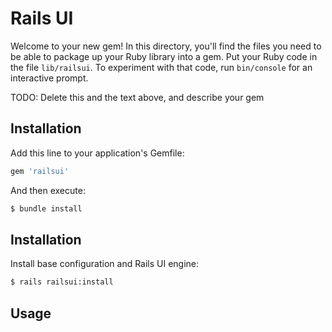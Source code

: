 # Rails UI

Welcome to your new gem! In this directory, you'll find the files you need to be able to package up your Ruby library into a gem. Put your Ruby code in the file `lib/railsui`. To experiment with that code, run `bin/console` for an interactive prompt.

TODO: Delete this and the text above, and describe your gem

## Installation

Add this line to your application's Gemfile:

```ruby
gem 'railsui'
```

And then execute:

```bash
$ bundle install
```

## Installation

Install base configuration and Rails UI engine:

```bash
$ rails railsui:install
```

## Usage
